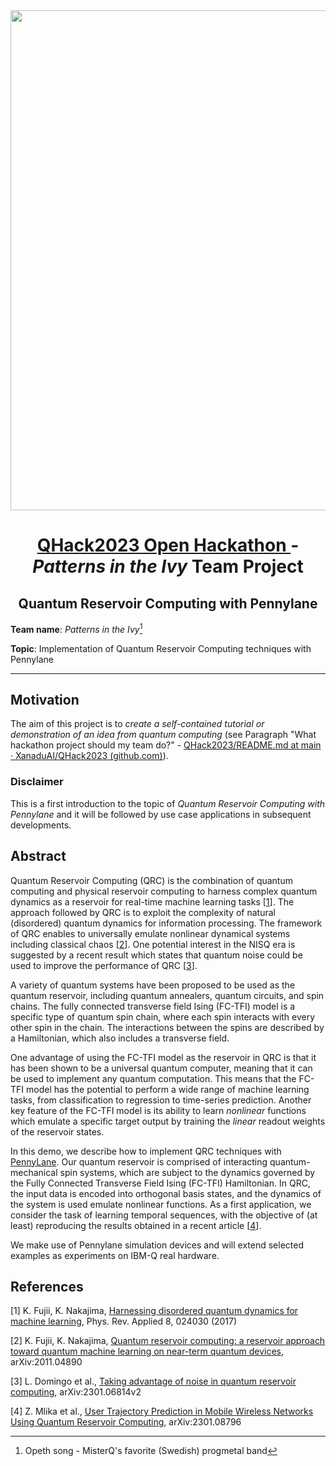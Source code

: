 <div align="center">
  <a href="https://github.com/Zed-Is-Dead/"><img src="https://github.com/Zed-Is-Dead/QHACK23_QRC/blob/main/pics/quantum_computing_reservoir_01.jpg" height="800" width="800" /></a>
</div>

<div align="center">
  <h1> <a href="https://github.com/XanaduAI/QHack2023"> QHack2023 Open Hackathon </a> - <i> Patterns in the Ivy </i> Team Project </h1>
  <h2> Quantum Reservoir Computing with Pennylane </h2>
</div>


**Team name**: *Patterns in the Ivy*[^1]

**Topic**: Implementation of Quantum Reservoir Computing techniques with Pennylane

[^1]: Opeth song - MisterQ's favorite (Swedish) progmetal band 

---

## Motivation

The aim of this project is to *create a self-contained tutorial or demonstration of an idea from quantum computing* (see Paragraph "What hackathon project should my team do?" - [QHack2023/README.md at main · XanaduAI/QHack2023 (github.com)](https://github.com/XanaduAI/QHack2023/blob/main/README.md)).

### Disclaimer

This is a first introduction to the topic of *Quantum Reservoir Computing with Pennylane* and it will be followed by use case applications in subsequent developments.

## Abstract

Quantum Reservoir Computing (QRC) is the combination of quantum computing and physical reservoir computing to harness complex quantum dynamics as a reservoir for real-time machine learning tasks [[1](https://arxiv.org/abs/1602.08159v2)]. The approach followed by QRC is to exploit the complexity of natural (disordered) quantum dynamics for information processing. The framework of QRC enables to universally emulate nonlinear dynamical systems including classical chaos [[2](https://arxiv.org/abs/2011.04890)]. One potential interest in the NISQ era is suggested by a recent result which states that quantum noise could be used to improve the performance
of QRC [[3](https://arxiv.org/abs/2301.06814v2)].

A variety of quantum systems have been proposed to be used as the quantum reservoir, including quantum annealers, quantum circuits, and spin chains. The fully connected transverse field Ising (FC-TFI) model is a specific type of quantum spin chain, where each spin interacts with every other spin in the chain. The interactions between the spins are described by a Hamiltonian, which also includes a transverse field. 

One advantage of using the FC-TFI model as the reservoir in QRC is that it has been shown to be a universal quantum computer, meaning that it can be used to implement any quantum computation. This means that the FC-TFI model has the potential to perform a wide range of machine learning tasks, from classification to regression to time-series prediction. Another key feature of the FC-TFI model is its ability to learn *nonlinear* functions which emulate a specific target output by training the *linear* readout weights of the reservoir states.

In this demo, we describe how to implement QRC techniques with [PennyLane](https://pennylane.ai/). Our quantum reservoir is comprised of interacting quantum-mechanical spin systems, which are subject to the dynamics governed by the Fully Connected Transverse Field Ising (FC-TFI) Hamiltonian. In QRC, the input data is encoded into orthogonal basis states, and the dynamics of the system is used emulate nonlinear functions. As a first application, we consider the task of learning temporal sequences, with the objective of (at least) reproducing the results obtained in a recent article [[4](https://arxiv.org/abs/2301.08796)].

We make use of Pennylane simulation devices and will extend selected examples as experiments on IBM-Q real hardware.

## References

[1]  K. Fujii, K. Nakajima, [Harnessing disordered quantum dynamics for machine learning](https://arxiv.org/abs/1602.08159v2), Phys. Rev. Applied 8, 024030 (2017)

[2]  K. Fujii, K. Nakajima, [Quantum reservoir computing: a reservoir approach toward quantum machine learning on near-term quantum devices](https://arxiv.org/abs/2011.04890), arXiv:2011.04890

[3] L. Domingo et al., [Taking advantage of noise in quantum reservoir computing](https://arxiv.org/abs/2301.06814v2), arXiv:2301.06814v2

[4] Z. Mlika et al., [User Trajectory Prediction in Mobile Wireless Networks Using Quantum Reservoir Computing](https://arxiv.org/abs/2301.08796), arXiv:2301.08796



